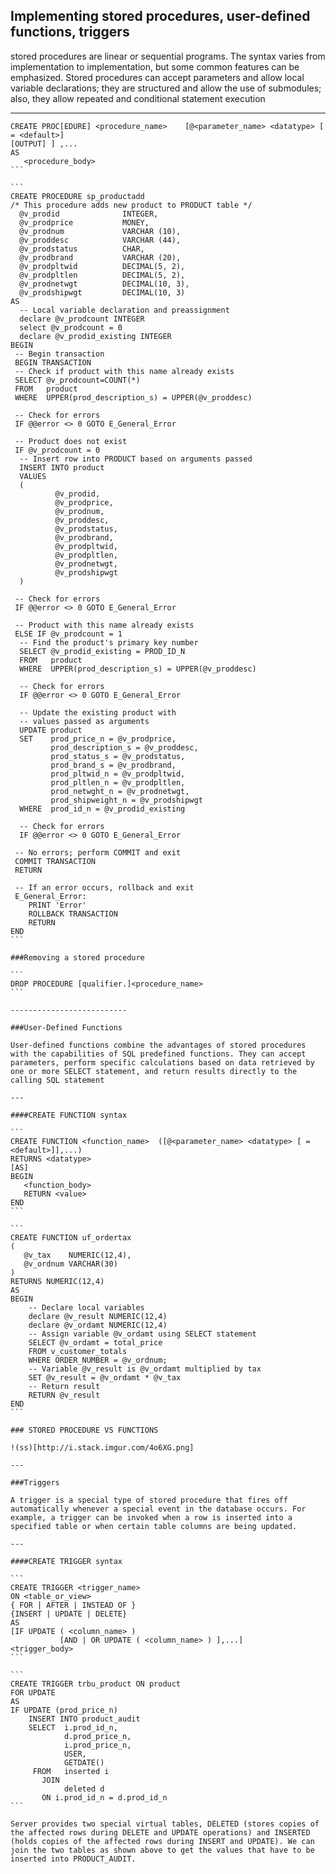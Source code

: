 Implementing stored procedures, user-defined functions, triggers
---

stored procedures are linear or sequential programs. The syntax varies from implementation to implementation, but some common features can be emphasized. Stored procedures can accept parameters and allow local variable declarations; they are structured and allow the use of submodules; also, they allow repeated and conditional statement execution

---

````
CREATE PROC[EDURE] <procedure_name>    [@<parameter_name> <datatype> [ = <default>] 
[OUTPUT] ] ,...
AS
   <procedure_body>
```

```
CREATE PROCEDURE sp_productadd
/* This procedure adds new product to PRODUCT table */
  @v_prodid              INTEGER,
  @v_prodprice           MONEY,
  @v_prodnum             VARCHAR (10),
  @v_proddesc            VARCHAR (44),
  @v_prodstatus          CHAR,
  @v_prodbrand           VARCHAR (20),
  @v_prodpltwid          DECIMAL(5, 2),
  @v_prodpltlen          DECIMAL(5, 2),
  @v_prodnetwgt          DECIMAL(10, 3),
  @v_prodshipwgt         DECIMAL(10, 3)
AS
  -- Local variable declaration and preassignment
  declare @v_prodcount INTEGER
  select @v_prodcount = 0
  declare @v_prodid_existing INTEGER
BEGIN
 -- Begin transaction
 BEGIN TRANSACTION
 -- Check if product with this name already exists
 SELECT @v_prodcount=COUNT(*)
 FROM   product
 WHERE  UPPER(prod_description_s) = UPPER(@v_proddesc)
   
 -- Check for errors
 IF @@error <> 0 GOTO E_General_Error
   
 -- Product does not exist
 IF @v_prodcount = 0
  -- Insert row into PRODUCT based on arguments passed
  INSERT INTO product
  VALUES
  (
          @v_prodid,
          @v_prodprice,
          @v_prodnum,
          @v_proddesc,
          @v_prodstatus,
          @v_prodbrand,
          @v_prodpltwid,
          @v_prodpltlen,
          @v_prodnetwgt,
          @v_prodshipwgt
  )
   
 -- Check for errors
 IF @@error <> 0 GOTO E_General_Error
   
 -- Product with this name already exists
 ELSE IF @v_prodcount = 1
  -- Find the product's primary key number
  SELECT @v_prodid_existing = PROD_ID_N
  FROM   product
  WHERE  UPPER(prod_description_s) = UPPER(@v_proddesc)
   
  -- Check for errors
  IF @@error <> 0 GOTO E_General_Error
 
  -- Update the existing product with
  -- values passed as arguments
  UPDATE product
  SET    prod_price_n = @v_prodprice,
         prod_description_s = @v_proddesc,
         prod_status_s = @v_prodstatus,
         prod_brand_s = @v_prodbrand,
         prod_pltwid_n = @v_prodpltwid,
         prod_pltlen_n = @v_prodpltlen,
         prod_netwght_n = @v_prodnetwgt,
         prod_shipweight_n = @v_prodshipwgt
  WHERE  prod_id_n = @v_prodid_existing
   
  -- Check for errors
  IF @@error <> 0 GOTO E_General_Error
   
 -- No errors; perform COMMIT and exit
 COMMIT TRANSACTION
 RETURN
   
 -- If an error occurs, rollback and exit
 E_General_Error:
    PRINT 'Error'
    ROLLBACK TRANSACTION
    RETURN
END
```

###Removing a stored procedure

```
DROP PROCEDURE [qualifier.]<procedure_name>
```

--------------------------

###User-Defined Functions

User-defined functions combine the advantages of stored procedures with the capabilities of SQL predefined functions. They can accept parameters, perform specific calculations based on data retrieved by one or more SELECT statement, and return results directly to the calling SQL statement

---

####CREATE FUNCTION syntax

```
CREATE FUNCTION <function_name>  ([@<parameter_name> <datatype> [ = <default>]],...)
RETURNS <datatype>
[AS]
BEGIN
   <function_body>
   RETURN <value>
END
```

```
CREATE FUNCTION uf_ordertax
(
   @v_tax    NUMERIC(12,4),
   @v_ordnum VARCHAR(30)
)
RETURNS NUMERIC(12,4)
AS
BEGIN
    -- Declare local variables
    declare @v_result NUMERIC(12,4)
    declare @v_ordamt NUMERIC(12,4)
    -- Assign variable @v_ordamt using SELECT statement
    SELECT @v_ordamt = total_price
    FROM v_customer_totals
    WHERE ORDER_NUMBER = @v_ordnum;
    -- Variable @v_result is @v_ordamt multiplied by tax
    SET @v_result = @v_ordamt * @v_tax
    -- Return result
    RETURN @v_result
END
```

### STORED PROCEDURE VS FUNCTIONS

!(ss)[http://i.stack.imgur.com/4o6XG.png]

---

###Triggers

A trigger is a special type of stored procedure that fires off automatically whenever a special event in the database occurs. For example, a trigger can be invoked when a row is inserted into a specified table or when certain table columns are being updated.

---

####CREATE TRIGGER syntax

```
CREATE TRIGGER <trigger_name>
ON <table_or_view>
{ FOR | AFTER | INSTEAD OF }
{INSERT | UPDATE | DELETE} 
AS 
[IF UPDATE ( <column_name> )
           [AND | OR UPDATE ( <column_name> ) ],...]
<trigger_body>
```

```
CREATE TRIGGER trbu_product ON product
FOR UPDATE
AS
IF UPDATE (prod_price_n)
    INSERT INTO product_audit
    SELECT  i.prod_id_n,
            d.prod_price_n,
            i.prod_price_n,
            USER,
            GETDATE()
     FROM   inserted i
       JOIN
            deleted d
       ON i.prod_id_n = d.prod_id_n
```

Server provides two special virtual tables, DELETED (stores copies of the affected rows during DELETE and UPDATE operations) and INSERTED (holds copies of the affected rows during INSERT and UPDATE). We can join the two tables as shown above to get the values that have to be inserted into PRODUCT_AUDIT. 
